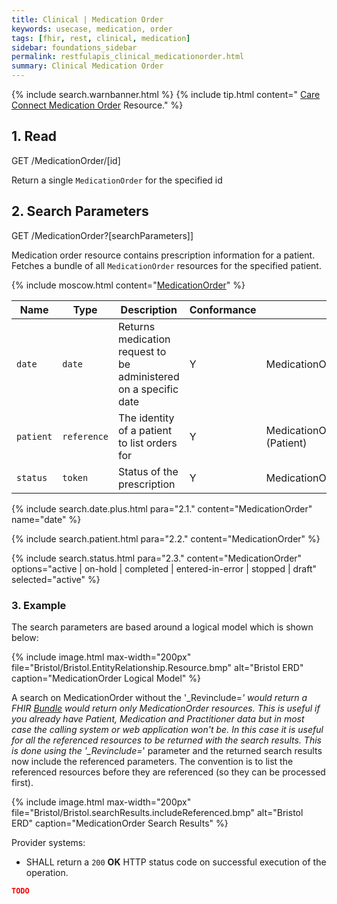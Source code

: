 ```yaml
---
title: Clinical | Medication Order
keywords: usecase, medication, order
tags: [fhir, rest, clinical, medication]
sidebar: foundations_sidebar
permalink: restfulapis_clinical_medicationorder.html
summary: Clinical Medication Order
---
```

{% include search.warnbanner.html %}
{% include tip.html content=" [Care Connect Medication Order](https://fhir-test.nhs.uk/StructureDefinition/careconnect-gpc-medicationorder-1
) Resource." %}

## 1. Read ##

<div markdown="span" class="alert alert-success" role="alert">
GET /MedicationOrder/[id]</div>

Return a single `MedicationOrder` for the specified id

## 2. Search Parameters ##

<div markdown="span" class="alert alert-success" role="alert">
GET /MedicationOrder?[searchParameters]]</div>

Medication order resource contains prescription information for a patient. Fetches a bundle of all `MedicationOrder` resources for the specified patient.

{% include moscow.html content="[MedicationOrder](https://www.hl7.org/fhir/DSTU2/medicationorder.html#search)" %}

| Name    | Type   | Description    | Conformance        | Path |
|---------|--------|----------------|--------------------|------|
| `date` | `date` | Returns medication request to be administered on a specific date | Y | MedicationOrder.dosageInstruction.timing.event |
| `patient` | `reference` | The identity of a patient to list orders for | Y | MedicationOrder.patient<br>(Patient) |
| `status` | `token` | Status of the prescription | Y | MedicationOrder.status |

<!--
| `datewritten` | `date` | Return prescriptions written on this date |  | MedicationOrder.dateWritten |
| `identifier` | `token` | The source system of the prescriptions for  |  | MedicationOrder.identifier |
{% include search.date.plus.html content="MedicationOrder" name="datewritten"  %}

{% include search.identifier.html resource="MedicationOrder" content="identifier" subtext="System Filter" example="https://theccg.systemsupplier.co.uk/MedicationOrder|" text1="The CCG System Supplier" text2="not specified" %}
-->
{% include search.date.plus.html para="2.1." content="MedicationOrder" name="date"  %}

{% include search.patient.html para="2.2." content="MedicationOrder" %}

{% include search.status.html para="2.3." content="MedicationOrder" options="active | on-hold | completed | entered-in-error | stopped | draft" selected="active"  %}

### 3. Example ###

The search parameters are based around a logical model which is shown below:

{% include image.html
max-width="200px" file="Bristol/Bristol.EntityRelationship.Resource.bmp" alt="Bristol ERD"
caption="MedicationOrder Logical Model" %}

A search on MedicationOrder without the '_Revinclude=*' would return a FHIR [Bundle](https://www.hl7.org/fhir/DSTU2/bundle.html) would return only MedicationOrder resources. This is useful if you already have Patient, Medication and Practitioner data but in most case the calling system or web application won't be. In this case it is useful for all the referenced resources to be returned with the search results.
This is done using the '_Revinclude=*' parameter and the returned search results now include the referenced parameters. The convention is to list the referenced resources before they are referenced (so they can be processed first).

{% include image.html
max-width="200px" file="Bristol/Bristol.searchResults.includeReferenced.bmp" alt="Bristol ERD"
caption="MedicationOrder Search Results" %}

Provider systems:

- SHALL return a `200` **OK** HTTP status code on successful execution of the operation.

```json
TODO
```
